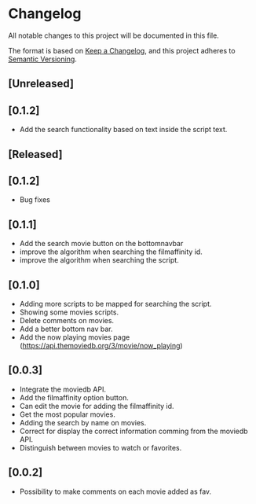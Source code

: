 # Changelog
All notable changes to this project will be documented in this file.

The format is based on [Keep a Changelog](https://keepachangelog.com/en/1.0.0/),
and this project adheres to [Semantic Versioning](https://semver.org/spec/v2.0.0.html).


## [Unreleased]

## [0.1.2]
- Add the search functionality based on text inside the script text.

## [Released]

## [0.1.2]
- Bug fixes

## [0.1.1]
- Add the search movie button on the bottomnavbar
- improve the algorithm when searching the filmaffinity id.
- improve the algorithm when searching the script.

## [0.1.0]
- Adding more scripts to be mapped for searching the script.
- Showing some movies scripts.
- Delete comments on movies.
- Add a better bottom nav bar.
- Add the now playing movies page (https://api.themoviedb.org/3/movie/now_playing)

## [0.0.3]
- Integrate the moviedb API.
- Add the filmaffinity option button.
- Can edit the movie for adding the filmaffinity id.
- Get the most popular movies.
- Adding the search by name on movies.
- Correct for display the correct information comming from the moviedb API.
- Distinguish between movies to watch or favorites.

## [0.0.2]
- Possibility to make comments on each movie added as fav.

